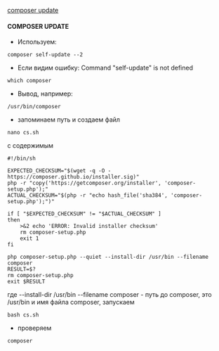 [composer update](https://coderteam.ru/blog/obnovlyaemsya-do-composer-2-na-ubuntu)

#### COMPOSER UPDATE

- Используем:
````
composer self-update --2
````
- Если видим ошибку: Command "self-update" is not defined
````
which composer

````
- Вывод, например:
````
/usr/bin/composer
````
- запоминаем путь и создаем файл
````
nano cs.sh
````
с содержимым
````
#!/bin/sh

EXPECTED_CHECKSUM="$(wget -q -O - https://composer.github.io/installer.sig)"
php -r "copy('https://getcomposer.org/installer', 'composer-setup.php');"
ACTUAL_CHECKSUM="$(php -r "echo hash_file('sha384', 'composer-setup.php');")"

if [ "$EXPECTED_CHECKSUM" != "$ACTUAL_CHECKSUM" ]
then
    >&2 echo 'ERROR: Invalid installer checksum'
    rm composer-setup.php
    exit 1
fi

php composer-setup.php --quiet --install-dir /usr/bin --filename composer
RESULT=$?
rm composer-setup.php
exit $RESULT
````
где --install-dir /usr/bin --filename composer - путь до composer, это /usr/bin и имя файла composer, запускаем
````
bash cs.sh
````
- проверяем
````
composer
````
